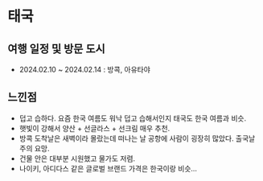 # 태국

## 여행 일정 및 방문 도시

- 2024.02.10 ~ 2024.02.14 : 방콕, 아유타야

## 느낀점

- 덥고 습하다. 요즘 한국 여름도 워낙 덥고 습해서인지 태국도 한국 여름과 비슷.
- 햇빛이 강해서 양산 + 선글라스 + 선크림 매우 추천.
- 방콕 도착날은 새벽이라 몰랐는데 떠나는 날 공항에 사람이 굉장히 많았다. 출국날 주의 요망.
- 건물 안은 대부분 시원했고 물가도 저렴.
- 나이키, 아디다스 같은 글로벌 브랜드 가격은 한국이랑 비슷...